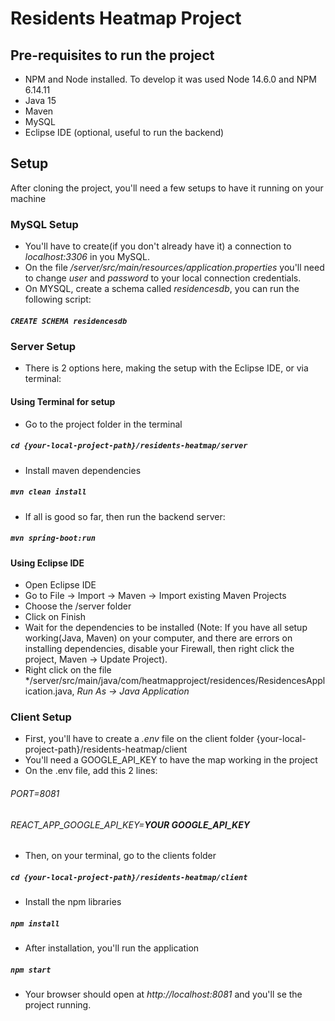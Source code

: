 # Residents Heatmap Project

## Pre-requisites to run the project
- NPM and Node installed. To develop it was used Node 14.6.0 and NPM 6.14.11
- Java 15
- Maven
- MySQL
- Eclipse IDE (optional, useful to run the backend)

## Setup

After cloning the project, you'll need a few setups to have it running on your machine

### MySQL Setup
- You'll have to create(if you don't already have it) a connection to *localhost:3306* in you MySQL.
- On the file */server/src/main/resources/application.properties* you'll need to change *user* and *password* to your local connection credentials.
- On MYSQL, create a schema called *residencesdb*, you can run the following script:
##### `CREATE SCHEMA residencesdb`

### Server Setup
- There is 2 options here, making the setup with the Eclipse IDE, or via terminal:

#### Using Terminal for setup
- Go to the project folder in the terminal
##### `cd {your-local-project-path}/residents-heatmap/server`
- Install maven dependencies
##### `mvn clean install`
- If all is good so far, then run the backend server:
##### `mvn spring-boot:run`

#### Using Eclipse IDE
- Open Eclipse IDE
- Go to File -> Import -> Maven -> Import existing Maven Projects
- Choose the /server folder
- Click on Finish
- Wait for the dependencies to be installed (Note: If you have all setup working(Java, Maven) on your computer, and there are errors on installing dependencies, disable your Firewall, then right click the project, Maven -> Update Project).
- Right click on the file */server/src/main/java/com/heatmapproject/residences/ResidencesApplication.java, *Run As -> Java Application*

### Client Setup
- First, you'll have to create a *.env* file on the client folder {your-local-project-path}/residents-heatmap/client
- You'll need a GOOGLE_API_KEY to have the map working in the project
- On the .env file, add this 2 lines:
###### PORT=8081 
###### REACT_APP_GOOGLE_API_KEY=**YOUR GOOGLE_API_KEY** 

- Then, on your terminal, go to the clients folder
##### `cd {your-local-project-path}/residents-heatmap/client`
- Install the npm libraries
##### `npm install`
- After installation, you'll run the application
##### `npm start`
- Your browser should open at *http://localhost:8081* and you'll se the project running.
